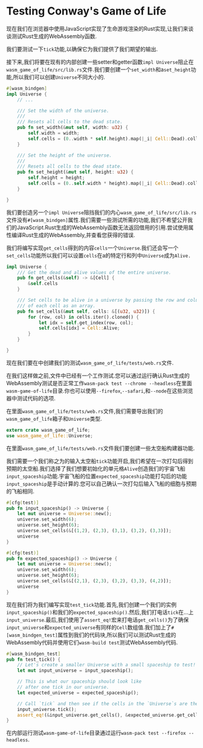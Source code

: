 # Testing Conway's Game of Life

现在我们在浏览器中使用JavaScript实现了生命游戏渲染的Rust实现,让我们来谈谈测试Rust生成的WebAssembly函数.

我们要测试一下`tick`功能,以确保它为我们提供了我们期望的输出.

接下来,我们将要在现有的内部创建一些setter和getter函数`impl Universe`阻止在`wasm_game_of_life/src/lib.rs`文件.我们要创建一个`set_width`和a`set_height`功能,所以我们可以创建`Universe`不同大小的.

```rust
#[wasm_bindgen]
impl Universe { 
    // ...

    /// Set the width of the universe.
    ///
    /// Resets all cells to the dead state.
    pub fn set_width(&mut self, width: u32) {
        self.width = width;
        self.cells = (0..width * self.height).map(|_i| Cell::Dead).collect();
    }

    /// Set the height of the universe.
    ///
    /// Resets all cells to the dead state.
    pub fn set_height(&mut self, height: u32) {
        self.height = height;
        self.cells = (0..self.width * height).map(|_i| Cell::Dead).collect();
    }

}
```

我们要创造另一个`impl Universe`阻挡我们的内心`wasm_game_of_life/src/lib.rs`文件没有`#[wasm_bindgen]`属性.我们需要一些测试所需的功能,我们不希望公开我们的JavaScript.Rust生成的WebAssembly函数无法返回借用的引用.尝试使用属性编译Rust生成的WebAssembly,并查看您获得的错误.

我们将编写实现`get_cells`得到的内容`cells`一个`Universe`.我们还会写一个`set_cells`功能所以我们可以设置`cells`在a的特定行和列中`Universe`成为`Alive.`

```rust
impl Universe {
    /// Get the dead and alive values of the entire universe.
    pub fn get_cells(&self) -> &[Cell] {
        &self.cells
    }

    /// Set cells to be alive in a universe by passing the row and column
    /// of each cell as an array.
    pub fn set_cells(&mut self, cells: &[(u32, u32)]) {
        for (row, col) in cells.iter().cloned() {
            let idx = self.get_index(row, col);
            self.cells[idx] = Cell::Alive;
        }
    }

}
```

现在我们要在中创建我们的测试`wasm_game_of_life/tests/web.rs`文件.

在我们这样做之前,文件中已经有一个工作测试.您可以通过运行确认Rust生成的WebAssembly测试是否正常工作`wasm-pack test --chrome --headless`在里面`wasm-game-of-life`目录.你也可以使用`--firefox`,`--safari`,和`--node`在这些浏览器中测试代码的选项.

在里面`wasm_game_of_life/tests/web.rs`文件,我们需要导出我们的`wasm_game_of_life`箱子和`Universe`类型.

```rust
extern crate wasm_game_of_life;
use wasm_game_of_life::Universe;
```

在里面`wasm_game_of_life/tests/web.rs`文件我们要创建一些太空船构建器功能.

我们需要一个我们称之为的输入太空船`tick`功能开启,我们希望在一次打勾后得到预期的太空船.我们选择了我们想要初始化的单元格`Alive`创造我们的宇宙飞船`input_spaceship`功能.宇宙飞船的位置`expected_spaceship`功能打勾后的功能`input_spaceship`是手动计算的.您可以自己确认一次打勾后输入飞船的细胞与预期的飞船相同.

```rust
#[cfg(test)]
pub fn input_spaceship() -> Universe {
    let mut universe = Universe::new();
    universe.set_width(6);
    universe.set_height(6);
    universe.set_cells(&[(1,2), (2,3), (3,1), (3,2), (3,3)]);
    universe
}

#[cfg(test)]
pub fn expected_spaceship() -> Universe {
    let mut universe = Universe::new();
    universe.set_width(6);
    universe.set_height(6);
    universe.set_cells(&[(2,1), (2,3), (3,2), (3,3), (4,2)]);
    universe
}
```

现在我们将为我们编写实现`test_tick`功能.首先,我们创建一个我们的实例`input_spaceship()`和我们的`expected_spaceship()`.然后,我们打电话`tick`在...上`input_universe`.最后,我们使用了`assert_eq!`宏来打电话`get_cells()`为了确保`input_universe`和`expected_universe`有同样的`Cell`数组值.我们加上了`#[wasm_bindgen_test]`属性到我们的代码块,所以我们可以测试Rust生成的WebAssembly代码并使用它们`wasm-build test`测试WebAssembly代码.

```rust
#[wasm_bindgen_test]
pub fn test_tick() {
    // Let's create a smaller Universe with a small spaceship to test!
    let mut input_universe = input_spaceship();

    // This is what our spaceship should look like
    // after one tick in our universe.
    let expected_universe = expected_spaceship();

    // Call `tick` and then see if the cells in the `Universe`s are the same.
    input_universe.tick();
    assert_eq!(&input_universe.get_cells(), &expected_universe.get_cells());
}
```

在内部运行测试`wasm-game-of-life`目录通过运行`wasm-pack test --firefox --headless`.
